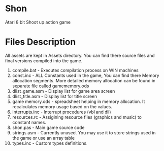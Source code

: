 # Shon
Atari 8 bit Shoot up action game

Files Description
=================

All assets are kept in Assets directory. You can find there source files and final versions compiled into the game.
1. compile.bat - Executes compilation process on WIN machines
2. const.inc - ALL Constants used in the game, You can find there Memory allocation segments. More detailed memory allocation can be found in separate file called gamememory.ods
3. dlist_game.asm - Display list for game area screen
4. dlist_title.asm - Display list for title screen
5. game memory.ods - spreadsheet helping in memory allocation. It recalculates memory usage based on the values.
6. interrupts.inc - Interrupt procedures (vbl and dli)
7. resources.rc - Assigining resource files (graphics and music) to constant names.
8. shon.pas - Main game source code
9. strings.asm - Currently unused. You may use it to store strings used in the game or use an array table
10. types.inc - Custom types definitions.